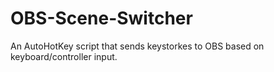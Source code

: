 # OBS-Scene-Switcher
An AutoHotKey script that sends keystorkes to OBS based on keyboard/controller input.
